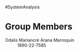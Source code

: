 #SystemAnalysis

<h1>Group Members</h1>
<dl>
    <dt>Odalis Mariancré Arana Marroquin</dt>
    <dd>1890-22-7585</dd>
 </dl>